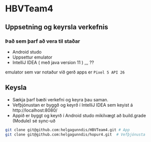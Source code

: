# HBVTeam4
 
 
## Uppsetning og keyrsla verkefnis
### Það sem þarf að vera til staðar 
* Android studo 
* Uppsettur emulator
* IntelliJ IDEA  ( með java version 11 )
,,, ??

emulator sem var notaður við gerð apps er `Pixel 5 API 26`

## Keysla

* Sækja þarf bæði verkefni og keyra þau saman.
* Vefþjónustan er byggð og keyrð í IntelliJ IDEA sem keyist á http://localhost:8080/
* Appið er byggt og keyrð í Android studo mikilvægt að build.grade (Module) sé sync-uð

```bash
git clone git@github.com:helgagunndis/HBVTeam4.git # App
git clone git@github.com:helgagunndis/hopur4.git  # Vefþjónusta
```






